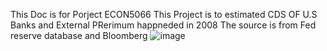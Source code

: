 This Doc is for Porject ECON5066 
This Project is to estimated CDS OF U.S Banks and External PRerimum happneded in 2008 
The source is from Fed reserve database and Bloomberg 
![image](https://github.com/LeiWangUog/External-Premiums-/assets/158491057/c63aaf62-1774-4aa1-bb1e-7a20cdbb6d69)
